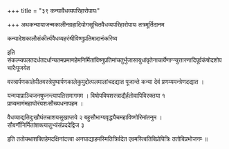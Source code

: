 +++
title = "३९ कन्यावैधव्यपरिहारोपायः"

+++
अथकन्यायाजन्मकालीनग्रहादियोगसूचितवैधव्यपरिहारोपायः तत्रमूर्तिदानम

कन्यादेशकालौसंकीर्त्यवैधव्यहरंश्रीविष्णुप्रतिमादानंकरिष्य

इति संकल्प्यपलतदर्धतदर्धान्यतमप्रमाणहेमनिर्मितांविष्णुप्रतिमांचतुर्भुजासायुधांवृतेनाचार्येणाग्न्युत्तारणादिपूर्वकंषोदशोपचारैःपूजयेत

वस्त्रार्पणकालेपीतवस्त्रेपुष्पार्पणकालेकुमुदोत्पलमालांचदद्यात पूजान्ते कन्या देवं प्रणम्यमन्त्रेणदद्यात ।

यन्मयाप्राञ्चिजनषुघ्नन्त्यापतिसमागमम । विषोपविषशस्त्राद्यैर्हतोवापिविरक्तया १ प्राप्यमाणंमहाघोरंयशःसौख्यधनापहम ।

वैधव्याद्यतिदुःखौघंतन्नाशयसुखाप्तये २ बहुसौभाग्यवृद्ध्यैचमहाविष्णोरिमांतनुम । सौवर्णीनिर्मितांशक्त्यातुभ्यंसंप्रददेद्विज ३

इति ततोयथाशक्तिहेमदक्षिनांदत्त्वा अनघाद्याहमस्मितित्रिर्वदेत एवमस्त्वितिविप्रोपित्रिः ततोविप्रभोजनम्‍ ॥
